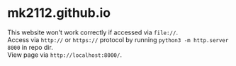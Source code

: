 # mk2112.github.io

This website won't work correctly if accessed via `file://`.<br>
Access via `http://` or `https://` protocol by running `python3 -m http.server 8000` in repo dir.<br>
View page via `http://localhost:8000/`.